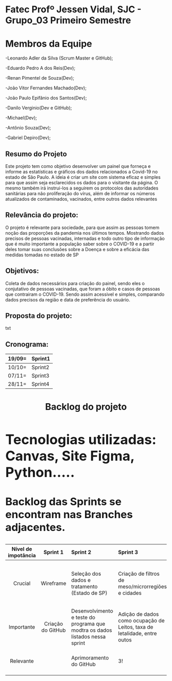 # Fatec Profº Jessen Vidal, SJC - Grupo_03 Primeiro Semestre

<h1 align="left"> Membros da Equipe</h1>

-Leonardo Adler da Silva (Scrum Master e GitHub);

-Eduardo Pedro A dos Reis(Dev);

-Renan Pimentel de Souza(Dev);

-João Vitor Fernandes Machado(Dev); 

-João Paulo Epifânio dos Santos(Dev); 

-Danilo Verginio(Dev e GitHub);

-Michael(Dev);

-Antônio Souza(Dev); 

-Gabriel Depiro(Dev);

</td>

## Resumo do Projeto
<p align="left"> Este projeto tem como objetivo desenvolver um painel que forneça e informe as estatísticas e gráficos dos dados relacionados a Covid-19 no estado de São Paulo. A ideia é criar um site com sistema eficaz e simples para que assim seja esclarecidos os dados para o visitante da página. O mesmo também irá instrui-los a seguirem os protocolos das autoridades sanitárias para não proliferação do vírus, além de informar os números atualizados de contaminados, vacinados, entre outros dados relevantes </p>

## Relevância do projeto:
 O projeto é relevante para sociedade, para que assim as pessoas tomem noção das proporções da pandemia nos últimos tempos. Mostrando dados precisos de pessoas vacinadas, internadas e todo outro tipo de informação que é muito importante a população saber sobre o COVID-19 e a partir deles tomar suas conclusões sobre a Doença e sobre a eficácia das medidas tomadas no estado de SP </p>


## Objetivos:
Coleta de dados necessários para criação do painel, sendo eles o conjutativo de pessoas vacinadas, que foram a óbito e casos de pessoas que contrairam o COVID-19. Sendo assim acessivel e simples, comparando dados precisos da região e data de preferência do usuário.

## Proposta do projeto:
txt

## Cronograma:
|19/09= |Sprint1|
|---|---|
|10/10= |Sprint2|
|07/11= |Sprint3|
|28/11= |Sprint4|


<h1 align="center">Backlog do projeto</h1>
 

 <p align="center">
<h1 align="left">
<table>
<thead>
<tr>
<th align="center">Nível de impotância</th>
<th align="center">Sprint 1</th>
<th align="left">Sprint 2</th>
 <th align="left">Sprint 3</th>
 <th align="left">Sprint 4</th>
 
</tr>
</thead>
<tbody>
<tr>
<td align="center">Crucial</td>
<td align="center">Wireframe</td>
<td align="left">Seleção dos dados e tratamento (Estado de SP)</td>
<td align="left">Criação de filtros de meso/microrregiões e cidades</td>
 <td align="left">Painel de vizualição web com os dados mencionados nas sprints anteriores</td>
 </tr>
<tr>
<td align="center">Importante</td>
<td align="center">Criação do GitHub</td>
<td align="left">Desenvolvimento e teste do programa que modtra os dados listados nessa sprint</td>
 <td align="left">Adição de dados como ocupação de Leitos, taxa de letalidade, entre outos
  <td align="left">4!
</tr>
<tr>
<td align="center">Relevante</td>
<td align="center"></td>
<td align="left">Aprimoramento do GitHub</td>
<td align="left">3!
	<td align="left">Design simples e de facil localização</td>
 
## Tecnologias utilizadas: Canvas, Site Figma, Python.....





### Backlog das Sprints se encontram nas Branches adjacentes.


